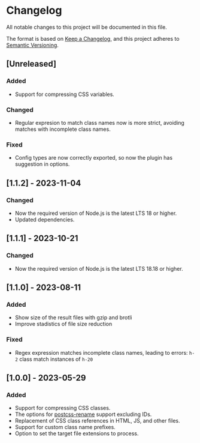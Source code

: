 # Changelog

All notable changes to this project will be documented in this file.

The format is based on [Keep a Changelog](https://keepachangelog.com/en/1.0.0/),
and this project adheres to [Semantic Versioning](https://semver.org/spec/v2.0.0.html).

## [Unreleased]

### Added

- Support for compressing CSS variables.

### Changed

- Regular expresion to match class names now is more strict, avoiding matches with incomplete class names.

### Fixed

- Config types are now correctly exported, so now the plugin has suggestion in options.

## [1.1.2] - 2023-11-04

### Changed

- Now the required version of Node.js is the latest LTS 18 or higher.
- Updated dependencies.

## [1.1.1] - 2023-10-21

### Changed

- Now the required version of Node.js is the latest LTS 18.18 or higher.

## [1.1.0] - 2023-08-11

### Added

- Show size of the result files with gzip and brotli
- Improve stadistics of file size reduction

### Fixed

- Regex expression matches incomplete class names, leading to errors: `h-2` class match instances of `h-20`

## [1.0.0] - 2023-05-29

### Added

- Support for compressing CSS classes.
- The options for [postcss-rename](https://github.com/google/postcss-rename) support excluding IDs.
- Replacement of CSS class references in HTML, JS, and other files.
- Support for custom class name prefixes.
- Option to set the target file extensions to process.
